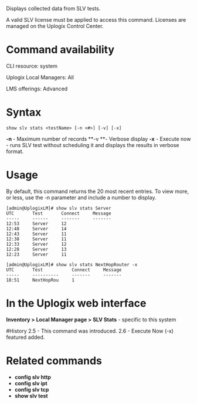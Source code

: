 <!-- 5.4 -->

Displays collected data from SLV tests. 

A valid SLV license must be applied to access this command. Licenses are managed on the Uplogix Control Center. 

# Command availability 

CLI resource: system

Uplogix Local Managers: All

LMS offerings: Advanced

# Syntax 

```
show slv stats <testName> [-n <#>] [-v] [-x]
```

**-n <count>** - Maximum number of records
**-v **- Verbose display
**-x** - Execute now - runs SLV test without scheduling it and displays the results in verbose format.

# Usage 

By default, this command returns the 20 most recent entries. To view more, or less, use the -n parameter and include a number to display.

```
[admin@UplogixLM]# show slv stats Server
UTC       Test       Connect     Message
-----     ------     -------     -------
12:53     Server     12                 
12:48     Server     14                 
12:43     Server     11                 
12:38     Server     11                 
12:33     Server     12                 
12:28     Server     13                 
12:23     Server     11           
```

```
[admin@UplogixLM]# show slv stats NextHopRouter -x
UTC       Test           Connect     Message
-----     ----------     -------     -------
18:51     NextHopRou     1                  
```

# In the Uplogix web interface

**Inventory > Local Manager page > SLV Stats** - specific to this system

#History 
2.5 - This command was introduced.
2.6 - Execute Now (-x) featured added.

# Related commands 

- **config slv http**
- **config slv ipt**
- **config slv tcp**
- **show slv test**
